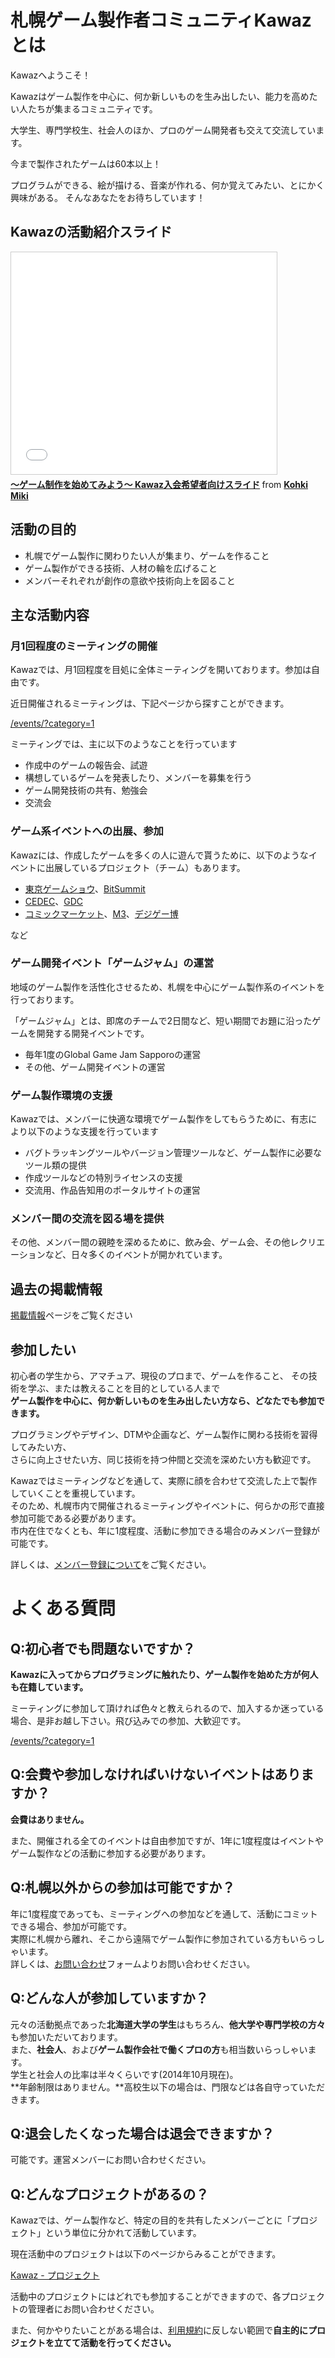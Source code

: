 # 札幌ゲーム製作者コミュニティKawazとは

Kawazへようこそ！

Kawazはゲーム製作を中心に、何か新しいものを生み出したい、能力を高めたい人たちが集まるコミュニティです。

大学生、専門学校生、社会人のほか、プロのゲーム開発者も交えて交流しています。

今まで製作されたゲームは60本以上！

プログラムができる、絵が描ける、音楽が作れる、何か覚えてみたい、とにかく興味がある。 そんなあなたをお待ちしています！

## Kawazの活動紹介スライド

<iframe src="//www.slideshare.net/slideshow/embed_code/12565013" width="425" height="355" frameborder="0" marginwidth="0" marginheight="0" scrolling="no" style="border:1px solid #CCC; border-width:1px; margin-bottom:5px; max-width: 100%;" allowfullscreen> </iframe> <div style="margin-bottom:5px"> <strong> <a href="//www.slideshare.net/giginet/kawaz" title="〜ゲーム制作を始めてみよう〜 Kawaz入会希望者向けスライド" target="_blank">〜ゲーム制作を始めてみよう〜 Kawaz入会希望者向けスライド</a> </strong> from <strong><a href="//www.slideshare.net/giginet" target="_blank">Kohki Miki</a></strong> </div>

## 活動の目的

* 札幌でゲーム製作に関わりたい人が集まり、ゲームを作ること 
* ゲーム製作ができる技術、人材の輪を広げること 
* メンバーそれぞれが創作の意欲や技術向上を図ること  

## 主な活動内容

### 月1回程度のミーティングの開催

Kawazでは、月1回程度を目処に全体ミーティングを開いております。参加は自由です。

近日開催されるミーティングは、下記ページから探すことができます。

[/events/?category=1](近日開催予定の全体ミーティングの一覧)

ミーティングでは、主に以下のようなことを行っています

- 作成中のゲームの報告会、試遊
- 構想しているゲームを発表したり、メンバーを募集を行う
- ゲーム開発技術の共有、勉強会
- 交流会

### ゲーム系イベントへの出展、参加

Kawazには、作成したゲームを多くの人に遊んで貰うために、以下のようなイベントに出展しているプロジェクト（チーム）もあります。

- [東京ゲームショウ](http://expo.nikkeibp.co.jp/tgs/)、[BitSummit](http://bitsummit.org/index-jp.html)
- [CEDEC](http://cedec.cesa.or.jp/)、[GDC](http://www.gdconf.com/)
- [コミックマーケット](http://www.comiket.co.jp/)、[M3](http://www.m3net.jp/)、[デジゲー博](http://digigame-expo.org/)

など


### ゲーム開発イベント「ゲームジャム」の運営

地域のゲーム製作を活性化させるため、札幌を中心にゲーム製作系のイベントを行っております。

「ゲームジャム」とは、即席のチームで2日間など、短い期間でお題に沿ったゲームを開発する開発イベントです。

- 毎年1度のGlobal Game Jam Sapporoの運営
- その他、ゲーム開発イベントの運営

###  ゲーム製作環境の支援

Kawazでは、メンバーに快適な環境でゲーム製作をしてもらうために、有志により以下のような支援を行っています

- バグトラッキングツールやバージョン管理ツールなど、ゲーム製作に必要なツール類の提供
- 作成ツールなどの特別ライセンスの支援
- 交流用、作品告知用のポータルサイトの運営

### メンバー間の交流を図る場を提供

その他、メンバー間の親睦を深めるために、飲み会、ゲーム会、その他レクリエーションなど、日々多くのイベントが開かれています。


## 過去の掲載情報

[掲載情報](http://www.kawaz.org/published)ページをご覧ください 

## 参加したい

初心者の学生から、アマチュア、現役のプロまで、ゲームを作ること、  その技術を学ぶ、または教えることを目的としている人まで  
**ゲーム製作を中心に、何か新しいものを生み出したい方なら、どなたでも参加できます。**   

プログラミングやデザイン、DTMや企画など、ゲーム製作に関わる技術を習得してみたい方、  
さらに向上させたい方、同じ技術を持つ仲間と交流を深めたい方も歓迎です。  


Kawazではミーティングなどを通して、実際に顔を合わせて交流した上で製作していくことを重視しています。  
そのため、札幌市内で開催されるミーティングやイベントに、何らかの形で直接参加可能である必要があります。  
市内在住でなくとも、年に1度程度、活動に参加できる場合のみメンバー登録が可能です。


詳しくは、[メンバー登録について](/registration/)をご覧ください。


# よくある質問


Q:初心者でも問題ないですか？
---------------


**Kawazに入ってからプログラミングに触れたり、ゲーム製作を始めた方が何人も在籍しています。**

ミーティングに参加して頂ければ色々と教えられるので、加入するか迷っている場合、是非お越し下さい。飛び込みでの参加、大歓迎です。


[/events/?category=1](近日開催予定の全体ミーティングの一覧)


Q:会費や参加しなければいけないイベントはありますか？
---------------

**会費はありません。**

また、開催される全てのイベントは自由参加ですが、1年に1度程度はイベントやゲーム製作などの活動に参加する必要があります。

Q:札幌以外からの参加は可能ですか？
---------------

年に1度程度であっても、ミーティングへの参加などを通して、活動にコミットできる場合、参加が可能です。  
実際に札幌から離れ、そこから遠隔でゲーム製作に参加されている方もいらっしゃいます。  
詳しくは、[お問い合わせ](http://www.kawaz.org/contact/)フォームよりお問い合わせください。  

Q:どんな人が参加していますか？
---------------


元々の活動拠点であった**北海道大学の学生**はもちろん、**他大学や専門学校の方々**も参加いただいております。  
また、**社会人**、および**ゲーム製作会社で働くプロの方**も相当数いらっしゃいます。  
学生と社会人の比率は半々くらいです(2014年10月現在)。  
**年齢制限はありません。**高校生以下の場合は、門限などは各自守っていただきます。  

Q:退会したくなった場合は退会できますか？
---------------

可能です。運営メンバーにお問い合わせください。


Q:どんなプロジェクトがあるの？ 
---------------

Kawazでは、ゲーム製作など、特定の目的を共有したメンバーごとに「プロジェクト」という単位に分かれて活動しています。

現在活動中のプロジェクトは以下のページからみることができます。

[Kawaz - プロジェクト](/projects/)

活動中のプロジェクトにはどれでも参加することができますので、各プロジェクトの管理者にお問い合わせください。

また、何かやりたいことがある場合は、[利用規約](http://www.kawaz.org/rules)に反しない範囲で**自主的にプロジェクトを立てて活動を行ってください。**


